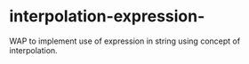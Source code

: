 # interpolation-expression-
WAP  to implement use of expression in string using concept of interpolation.
